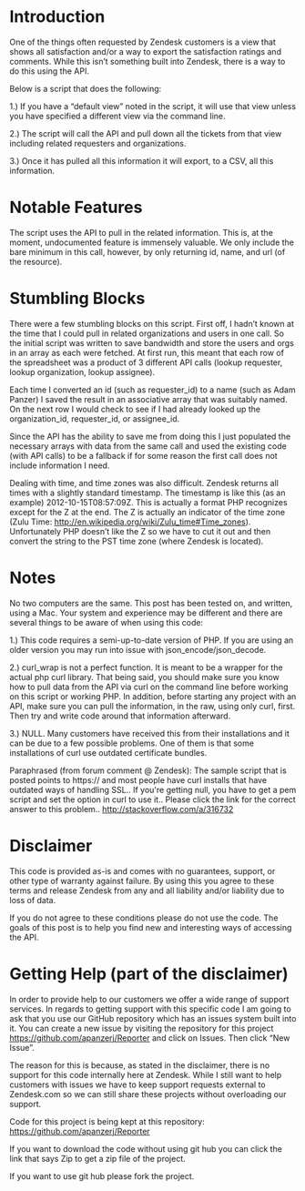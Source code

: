 Introduction
============

One of the things often requested by Zendesk customers is a view that shows all satisfaction and/or a way to export the satisfaction ratings and comments. While this isn’t something built into Zendesk, there is a way to do this using the API. 

Below is a script that does the following:

1.) If you have a “default view” noted in the script, it will use that view unless you have specified a different view via the command line.

2.) The script will call the API and pull down all the tickets from that view including related requesters and organizations. 

3.) Once it has pulled all this information it will export, to a CSV, all this information.  

Notable Features
================

The script uses the API to pull in the related information. This is, at the moment, undocumented feature is immensely valuable. We only include the bare minimum in this call, however, by only returning id, name, and url (of the resource). 

Stumbling Blocks
================

There were a few stumbling blocks on this script. First off, I hadn’t known at the time that I could pull in related organizations and users in one call. So the initial script was written to save bandwidth and store the users and orgs in an array as each were fetched. At first run, this meant that each row of the spreadsheet was a product of 3 different API calls (lookup requester, lookup organization, lookup assignee). 

Each time I converted an id (such as requester_id) to a name (such as Adam Panzer) I saved the result in an associative array that was suitably named. On the next row I would check to see if I had already looked up the organization_id, requester_id, or assignee_id. 

Since the API has the ability to save me from doing this I just populated the necessary arrays with data from the same call and used the existing code (with API calls) to be a fallback if for some reason the first call does not include information I need. 

Dealing with time, and time zones was also difficult. Zendesk returns all times with a slightly standard timestamp. The timestamp is like this (as an example) 2012-10-15T08:57:09Z. This is actually a format PHP recognizes except for the Z at the end.  The Z is actually an indicator of the time zone (Zulu Time: http://en.wikipedia.org/wiki/Zulu_time#Time_zones). Unfortunately PHP doesn’t like the Z so we have to cut it out and then convert the string to the PST time zone (where Zendesk is located). 

Notes
=====

No two computers are the same. This post has been tested on, and written, using a Mac. Your system and experience may be different and there are several things to be aware of when using this code:

1.) This code requires a semi-up-to-date version of PHP. If you are using an older version you may run into issue with json_encode/json_decode. 

2.) curl_wrap is not a perfect function. It is meant to be a wrapper for the actual php curl library. That being said, you should make sure you know how to pull data from the API via curl on the command line before working on this script or working PHP. In addition, before starting any project with an API, make sure you can pull the information, in the raw, using only curl, first. Then try and write code around that information afterward. 

3.) NULL. Many customers have received this from their installations and it can be due to a few possible problems. One of them is that some installations of curl use outdated certificate bundles. 

Paraphrased (from forum comment @ Zendesk):
The sample script that is posted points to https:// and most people have curl installs that have outdated ways of handling SSL.. If you're getting null, you have to get a pem script and set the option in curl to use it.. Please click the link for the correct answer to this problem..
http://stackoverflow.com/a/316732


Disclaimer
==========

This code is provided as-is and comes with no guarantees, support, or other type of warranty against failure. By using this you agree to these terms and release Zendesk from any and all liability and/or liability due to loss of data. 

If you do not agree to these conditions please do not use the code. The goals of this post is to help you find new and interesting ways of accessing the API. 

Getting Help (part of the disclaimer)
=====================================

In order to provide help to our customers we offer a wide range of support services. In regards to getting support with this specific code I am going to ask that you use our GitHub repository which has an issues system built into it. You can create a new issue by visiting the repository for this project https://github.com/apanzerj/Reporter and click on Issues. Then click “New Issue”.

The reason for this is because, as stated in the disclaimer, there is no support for this code internally here at Zendesk. While I still want to help customers with issues we have to keep support requests external to Zendesk.com so we can still share these projects without overloading our support. 

Code for this project is being kept at this repository: https://github.com/apanzerj/Reporter

If you want to download the code without using git hub you can click the link that says Zip to get a zip file of the project. 

If you want to use git hub please fork the project. 